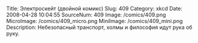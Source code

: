 Title: Электроскейт (двойной комикс) 
Slug: 409 
Category: xkcd 
Date: 2008-04-28 10:04:55 
SourceNum: 409 
Image: /comics/409.png 
MicroImage: /comics/409_micro.png 
MiniImage: /comics/409_mini.png 
Description: Небезопасный транспорт, холмы и философия идут рука об руку. 


